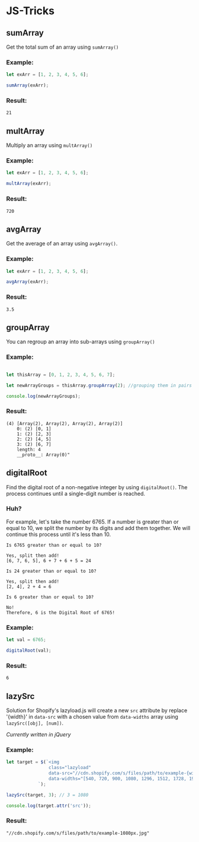 # JS-Tricks

## sumArray

Get the total sum of an array using `sumArray()`

### Example:
``` js
let exArr = [1, 2, 3, 4, 5, 6];

sumArray(exArr);
```

### Result:
`
21
`

## multArray
Multiply an array using `multArray()`

### Example:
``` js
let exArr = [1, 2, 3, 4, 5, 6];

multArray(exArr);
```

### Result:
`
720
`
## avgArray

Get the average of an array using `avgArray()`.

### Example:
``` js
let exArr = [1, 2, 3, 4, 5, 6];

avgArray(exArr);
```

### Result:
`
3.5
`
## groupArray

You can regroup an array into sub-arrays using `groupArray()`

### Example:
```js

let thisArray = [0, 1, 2, 3, 4, 5, 6, 7];

let newArrayGroups = thisArray.groupArray(2); //grouping them in pairs

console.log(newArrayGroups);
```
### Result:
```
(4) [Array(2), Array(2), Array(2), Array(2)]
    0: (2) [0, 1]
    1: (2) [2, 3]
    2: (2) [4, 5]
    3: (2) [6, 7]
    length: 4
    __proto__: Array(0)"
```

## digitalRoot

Find the digital root of a non-negative integer by using `digitalRoot()`. The process continues until a single-digit number is reached. 

### Huh? 

For example, let's take the number 6765. If a number is greater than or equal to 10, we split the number by its digits and add them together. We will continue this process until it's less than 10.

```
Is 6765 greater than or equal to 10? 

Yes, split then add! 
[6, 7, 6, 5], 6 + 7 + 6 + 5 = 24

Is 24 greater than or equal to 10? 

Yes, split then add!
[2, 4], 2 + 4 = 6

Is 6 greater than or equal to 10?

No! 
Therefore, 6 is the Digital Root of 6765!
```
### Example:
```js
let val = 6765;

digitalRoot(val);
```

### Result: 

`
6
`
## lazySrc

Solution for Shopify's lazyload.js will create a new `src` attribute by replace '{width}' in `data-src` with a chosen value from `data-widths` array using `lazySrc([obj], [num])`.

*Currently written in jQuery*

### Example:
``` js
let target = $(`<img 
                class="lazyload" 
                data-src="//cdn.shopify.com/s/files/path/to/example-{width}px.jpg" 
                data-widths="[540, 720, 900, 1080, 1296, 1512, 1728, 1944, 2048, 4472]">
            `); 

lazySrc(target, 3); // 3 = 1080

console.log(target.attr('src'));
```
### Result:
`
"//cdn.shopify.com/s/files/path/to/example-1080px.jpg"
`
